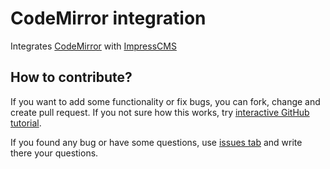 # CodeMirror integration

Integrates [CodeMirror](https://github.com/codemirror/CodeMirror) with [ImpressCMS](https://github.com/ImpressCMS/impresscms)

## How to contribute?

If you want to add some functionality or fix bugs, you can fork, change and create pull request. If you not sure how this works, try [interactive GitHub tutorial](https://try.github.io).

If you found any bug or have some questions, use [issues tab](https://github.com/ImpressCMS/codemirror-integration/issues) and write there your questions.
